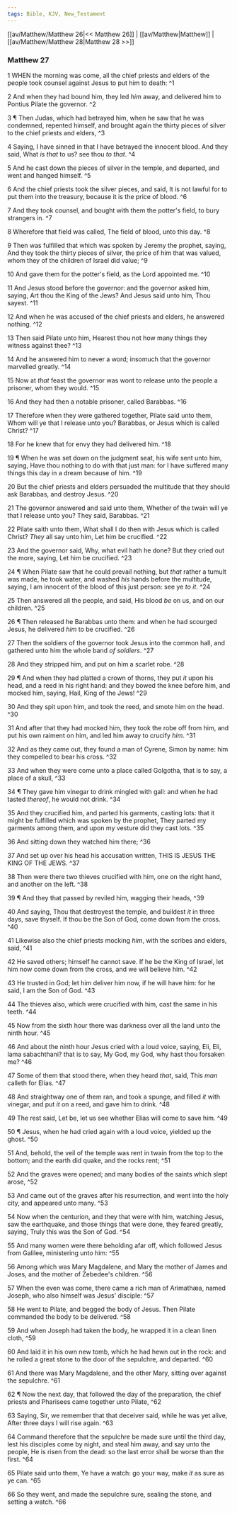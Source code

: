 ```yaml
---
tags: Bible, KJV, New_Testament
---
```


[[av/Matthew/Matthew 26|<< Matthew 26]] | [[av/Matthew|Matthew]] | [[av/Matthew/Matthew 28|Matthew 28 >>]]

### Matthew 27

1 WHEN the morning was come, all the chief priests and elders of the people took counsel against Jesus to put him to death: ^1

2 And when they had bound him, they led _him_ away, and delivered him to Pontius Pilate the governor. ^2

3 ¶ Then Judas, which had betrayed him, when he saw that he was condemned, repented himself, and brought again the thirty pieces of silver to the chief priests and elders, ^3

4 Saying, I have sinned in that I have betrayed the innocent blood. And they said, What _is_ _that_ to us? see thou _to_ _that_. ^4

5 And he cast down the pieces of silver in the temple, and departed, and went and hanged himself. ^5

6 And the chief priests took the silver pieces, and said, It is not lawful for to put them into the treasury, because it is the price of blood. ^6

7 And they took counsel, and bought with them the potter's field, to bury strangers in. ^7

8 Wherefore that field was called, The field of blood, unto this day. ^8

9 Then was fulfilled that which was spoken by Jeremy the prophet, saying, And they took the thirty pieces of silver, the price of him that was valued, whom they of the children of Israel did value; ^9

10 And gave them for the potter's field, as the Lord appointed me. ^10

11 And Jesus stood before the governor: and the governor asked him, saying, Art thou the King of the Jews? And Jesus said unto him, Thou sayest. ^11

12 And when he was accused of the chief priests and elders, he answered nothing. ^12

13 Then said Pilate unto him, Hearest thou not how many things they witness against thee? ^13

14 And he answered him to never a word; insomuch that the governor marvelled greatly. ^14

15 Now at _that_ feast the governor was wont to release unto the people a prisoner, whom they would. ^15

16 And they had then a notable prisoner, called Barabbas. ^16

17 Therefore when they were gathered together, Pilate said unto them, Whom will ye that I release unto you? Barabbas, or Jesus which is called Christ? ^17

18 For he knew that for envy they had delivered him. ^18

19 ¶ When he was set down on the judgment seat, his wife sent unto him, saying, Have thou nothing to do with that just man: for I have suffered many things this day in a dream because of him. ^19

20 But the chief priests and elders persuaded the multitude that they should ask Barabbas, and destroy Jesus. ^20

21 The governor answered and said unto them, Whether of the twain will ye that I release unto you? They said, Barabbas. ^21

22 Pilate saith unto them, What shall I do then with Jesus which is called Christ? _They_ all say unto him, Let him be crucified. ^22

23 And the governor said, Why, what evil hath he done? But they cried out the more, saying, Let him be crucified. ^23

24 ¶ When Pilate saw that he could prevail nothing, but _that_ rather a tumult was made, he took water, and washed _his_ hands before the multitude, saying, I am innocent of the blood of this just person: see ye _to_ _it_. ^24

25 Then answered all the people, and said, His blood _be_ on us, and on our children. ^25

26 ¶ Then released he Barabbas unto them: and when he had scourged Jesus, he delivered _him_ to be crucified. ^26

27 Then the soldiers of the governor took Jesus into the common hall, and gathered unto him the whole band _of_ _soldiers_. ^27

28 And they stripped him, and put on him a scarlet robe. ^28

29 ¶ And when they had platted a crown of thorns, they put _it_ upon his head, and a reed in his right hand: and they bowed the knee before him, and mocked him, saying, Hail, King of the Jews! ^29

30 And they spit upon him, and took the reed, and smote him on the head. ^30

31 And after that they had mocked him, they took the robe off from him, and put his own raiment on him, and led him away to crucify _him_. ^31

32 And as they came out, they found a man of Cyrene, Simon by name: him they compelled to bear his cross. ^32

33 And when they were come unto a place called Golgotha, that is to say, a place of a skull, ^33

34 ¶ They gave him vinegar to drink mingled with gall: and when he had tasted _thereof_, he would not drink. ^34

35 And they crucified him, and parted his garments, casting lots: that it might be fulfilled which was spoken by the prophet, They parted my garments among them, and upon my vesture did they cast lots. ^35

36 And sitting down they watched him there; ^36

37 And set up over his head his accusation written, THIS IS JESUS THE KING OF THE JEWS. ^37

38 Then were there two thieves crucified with him, one on the right hand, and another on the left. ^38

39 ¶ And they that passed by reviled him, wagging their heads, ^39

40 And saying, Thou that destroyest the temple, and buildest _it_ in three days, save thyself. If thou be the Son of God, come down from the cross. ^40

41 Likewise also the chief priests mocking _him_, with the scribes and elders, said, ^41

42 He saved others; himself he cannot save. If he be the King of Israel, let him now come down from the cross, and we will believe him. ^42

43 He trusted in God; let him deliver him now, if he will have him: for he said, I am the Son of God. ^43

44 The thieves also, which were crucified with him, cast the same in his teeth. ^44

45 Now from the sixth hour there was darkness over all the land unto the ninth hour. ^45

46 And about the ninth hour Jesus cried with a loud voice, saying, Eli, Eli, lama sabachthani? that is to say, My God, my God, why hast thou forsaken me? ^46

47 Some of them that stood there, when they heard _that_, said, This _man_ calleth for Elias. ^47

48 And straightway one of them ran, and took a spunge, and filled _it_ with vinegar, and put _it_ on a reed, and gave him to drink. ^48

49 The rest said, Let be, let us see whether Elias will come to save him. ^49

50 ¶ Jesus, when he had cried again with a loud voice, yielded up the ghost. ^50

51 And, behold, the veil of the temple was rent in twain from the top to the bottom; and the earth did quake, and the rocks rent; ^51

52 And the graves were opened; and many bodies of the saints which slept arose, ^52

53 And came out of the graves after his resurrection, and went into the holy city, and appeared unto many. ^53

54 Now when the centurion, and they that were with him, watching Jesus, saw the earthquake, and those things that were done, they feared greatly, saying, Truly this was the Son of God. ^54

55 And many women were there beholding afar off, which followed Jesus from Galilee, ministering unto him: ^55

56 Among which was Mary Magdalene, and Mary the mother of James and Joses, and the mother of Zebedee's children. ^56

57 When the even was come, there came a rich man of Arimathæa, named Joseph, who also himself was Jesus' disciple: ^57

58 He went to Pilate, and begged the body of Jesus. Then Pilate commanded the body to be delivered. ^58

59 And when Joseph had taken the body, he wrapped it in a clean linen cloth, ^59

60 And laid it in his own new tomb, which he had hewn out in the rock: and he rolled a great stone to the door of the sepulchre, and departed. ^60

61 And there was Mary Magdalene, and the other Mary, sitting over against the sepulchre. ^61

62 ¶ Now the next day, that followed the day of the preparation, the chief priests and Pharisees came together unto Pilate, ^62

63 Saying, Sir, we remember that that deceiver said, while he was yet alive, After three days I will rise again. ^63

64 Command therefore that the sepulchre be made sure until the third day, lest his disciples come by night, and steal him away, and say unto the people, He is risen from the dead: so the last error shall be worse than the first. ^64

65 Pilate said unto them, Ye have a watch: go your way, make _it_ as sure as ye can. ^65

66 So they went, and made the sepulchre sure, sealing the stone, and setting a watch. ^66
